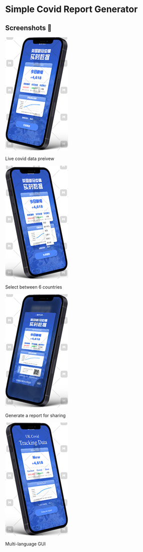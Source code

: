 # Simple Covid Report Generator
## Screenshots 📱
![mock1](/screenshots/1.png)

Live covid data preivew

![mock1](/screenshots/2.png)

Select between 6 countries

![mock1](/screenshots/3.png)

Generate a report for sharing

![mock1](/screenshots/4.png)

Multi-language GUI